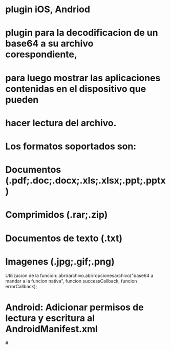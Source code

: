 # plugin iOS, Andriod
# plugin para la decodificacion de un base64 a su archivo corespondiente,
# para luego mostrar las aplicaciones contenidas en el dispositivo que pueden
# hacer lectura del archivo.

# Los formatos soportados son:

# Documentos (.pdf;.doc;.docx;.xls;.xlsx;.ppt;.pptx)
# Comprimidos (.rar;.zip)
# Documentos de texto (.txt)
# Imagenes (.jpg;.gif;.png)
Utilizacion de la funcion:
abrirarchivo.abriropcionesarchivo("base64 a mandar a la funcion nativa",
                                    funcion successCallback,
                                    funcion errorCallback);

# Android: Adicionar permisos de lectura y escritura al AndroidManifest.xml
<uses-permission android:name="android.permission.WRITE_EXTERNAL_STORAGE" />
<uses-permission android:name="android.permission.STORAGE" />
<uses-permission android:name="android.permission.READ_EXTERNAL_STORAGE" />
# 
